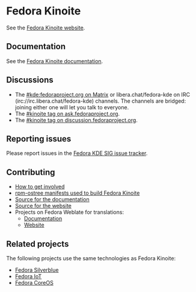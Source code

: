 # Fedora Kinoite

See the [Fedora Kinoite website](https://kinoite.fedoraproject.org/).

## Documentation

See the [Fedora Kinoite documentation](https://docs.fedoraproject.org/en-US/fedora-kinoite/).

## Discussions

- The [#kde:fedoraproject.org on Matrix](https://matrix.to/#/#kde:fedoraproject.org) or libera.chat/fedora-kde on IRC (irc://irc.libera.chat/fedora-kde) channels. The channels are bridged: joining either one will let you talk to everyone.
- The [#kinoite tag on ask.fedoraproject.org](https://ask.fedoraproject.org/tag/kinoite).
- The [#kinoite tag on discussion.fedoraproject.org](https://discussion.fedoraproject.org/tag/kinoite).

## Reporting issues

Please report issues in the [Fedora KDE SIG issue tracker](https://pagure.io/fedora-kde/SIG/issues).

## Contributing

- [How to get involved](https://kinoite.fedoraproject.org/get-involved/)
- [rpm-ostree manifests used to build Fedora Kinoite](https://pagure.io/workstation-ostree-config)
- [Source for the documentation](https://pagure.io/fedora-kde/kinoite-docs)
- [Source for the website](https://pagure.io/fedora-kde/kinoite-site)
- Projects on Fedora Weblate for translations:
  - [Documentation](https://translate.fedoraproject.org/projects/fedora-docs-l10n-fedora-kinoite/)
  - [Website](https://translate.fedoraproject.org/projects/fedora-kde/kinoite-site/)

## Related projects

The following projects use the same technologies as Fedora Kinoite:

- [Fedora Silverblue](https://silverblue.fedoraproject.org/)
- [Fedora IoT](https://getfedora.org/iot/)
- [Fedora CoreOS](https://getfedora.org/coreos)
